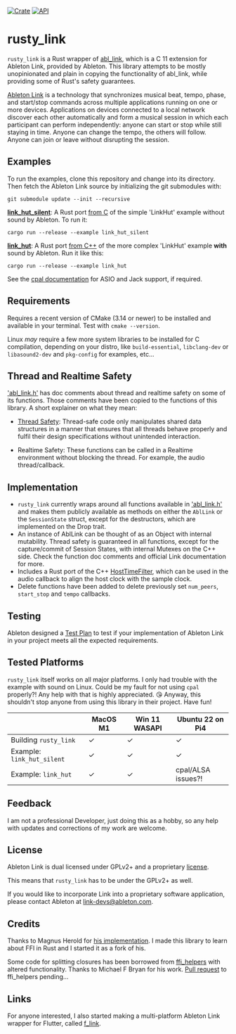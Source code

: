 [![Crate](https://img.shields.io/crates/v/rusty_link.svg)](https://crates.io/crates/rusty_link)
[![API](https://docs.rs/rusty_link/badge.svg)](https://docs.rs/rusty_link)

# rusty_link

`rusty_link` is a Rust wrapper of [abl_link](https://github.com/Ableton/link/tree/master/extensions/abl_link),
which is a C 11 extension for Ableton Link, provided by Ableton.
This library attempts to be mostly unopinionated and plain in
copying the functionality of abl_link, while providing some of Rust's safety guarantees.

[Ableton Link](http://ableton.github.io/link) is a technology that synchronizes musical beat, tempo,
phase, and start/stop commands across multiple applications running
on one or more devices. Applications on devices connected to a local
network discover each other automatically and form a musical session
in which each participant can perform independently: anyone can start
or stop while still staying in time. Anyone can change the tempo, the
others will follow. Anyone can join or leave without disrupting the session.

## Examples

To run the examples, clone this repository and change into its directory. Then fetch the Ableton Link source by initializing the git submodules with:

```
git submodule update --init --recursive
```

[**link_hut_silent**](https://github.com/anzbert/rusty_link/blob/master/examples/link_hut_silent/main.rs): A Rust port [from C](https://github.com/Ableton/link/blob/master/extensions/abl_link/examples/link_hut/main.c) of the simple 'LinkHut' example without sound by Ableton. To run it:

```
cargo run --release --example link_hut_silent
```

[**link_hut**](https://github.com/anzbert/rusty_link/tree/master/examples/link_hut): A Rust port [from C++](https://github.com/Ableton/link/tree/master/examples) of the more complex 'LinkHut' example **with** sound by Ableton. Run it like this:

```
cargo run --release --example link_hut
```

See the [cpal documentation](https://github.com/RustAudio/cpal) for ASIO and Jack support, if required.

## Requirements

Requires a recent version of CMake (3.14 or newer) to be installed and available in your terminal. Test with `cmake --version`.

Linux _may_ require a few more system libraries to be installed for C compilation, depending on your distro, like `build-essential`, `libclang-dev` or `libasound2-dev` and `pkg-config` for examples, etc...

## Thread and Realtime Safety

['abl_link.h'](https://github.com/Ableton/link/blob/master/extensions/abl_link/include/abl_link.h) has doc comments about thread and realtime safety on some of its functions. Those comments have been copied to the functions of this library. A short explainer on what they mean:

- [Thread Safety](https://en.wikipedia.org/wiki/Thread_safety): Thread-safe code only manipulates shared data structures in a manner that ensures that all threads behave properly and fulfil their design specifications without unintended interaction.

- Realtime Safety: These functions can be called in a Realtime environment without blocking the thread. For example, the audio thread/callback.

## Implementation

- `rusty_link` currently wraps around all functions available in ['abl_link.h'](https://github.com/Ableton/link/blob/master/extensions/abl_link/include/abl_link.h) and makes them publicly available as methods on either the `AblLink` or the `SessionState` struct, except for the destructors, which are implemented on the Drop trait.
- An instance of AblLink can be thought of as an Object with internal mutability. Thread safety is guaranteed in all functions, except for the capture/commit of Session States, with internal Mutexes on the C++ side. Check the function doc comments and official Link documentation for more.
- Includes a Rust port of the C++ [HostTimeFilter](https://github.com/Ableton/link/blob/master/include/ableton/link/HostTimeFilter.hpp), which can be used in the audio callback to align the host clock with the sample clock.
- Delete functions have been added to delete previously set `num_peers`, `start_stop` and `tempo` callbacks.

## Testing

Ableton designed a [Test Plan](https://github.com/Ableton/link/blob/master/TEST-PLAN.md) to test if your implementation of Ableton Link in your project meets all the expected requirements.

## Tested Platforms

`rusty_link` itself works on all major platforms. I only had trouble with the example with sound on Linux. Could be my fault for not using `cpal` properly?! Any help with that is highly appreciated. 😘
Anyway, this shouldn't stop anyone from using this library in their project. Have fun!

|                            | MacOS M1 | Win 11 WASAPI | Ubuntu 22 on Pi4   |
| -------------------------- | -------- | ------------- | ------------------ |
| Building `rusty_link`      | &check;  | &check;       | &check;            |
| Example: `link_hut_silent` | &check;  | &check;       | &check;            |
| Example: `link_hut`        | &check;  | &check;       | cpal/ALSA issues?! |

## Feedback

I am not a professional Developer, just doing this as a hobby, so any help with updates and corrections of my work are welcome.

## License

Ableton Link is dual licensed under GPLv2+ and a proprietary [license](https://github.com/Ableton/link/blob/master/LICENSE.md).

This means that `rusty_link` has to be under the GPLv2+ as well.

If you would like to incorporate Link into a proprietary software application, please contact Ableton at <link-devs@ableton.com>.

## Credits

Thanks to Magnus Herold for [his implementation](https://crates.io/crates/ableton-link).
I made this library to learn about FFI in Rust and I started it as a fork of his.

Some code for splitting closures has been borrowed from [ffi_helpers](https://crates.io/crates/ffi_helpers) with altered functionality. Thanks to Michael F Bryan for his work.
[Pull request](https://github.com/Michael-F-Bryan/ffi_helpers/pull/8) to ffi_helpers pending...

## Links

For anyone interested, I also started making a multi-platform Ableton Link wrapper for Flutter, called [f_link](https://pub.dev/packages/f_link).
